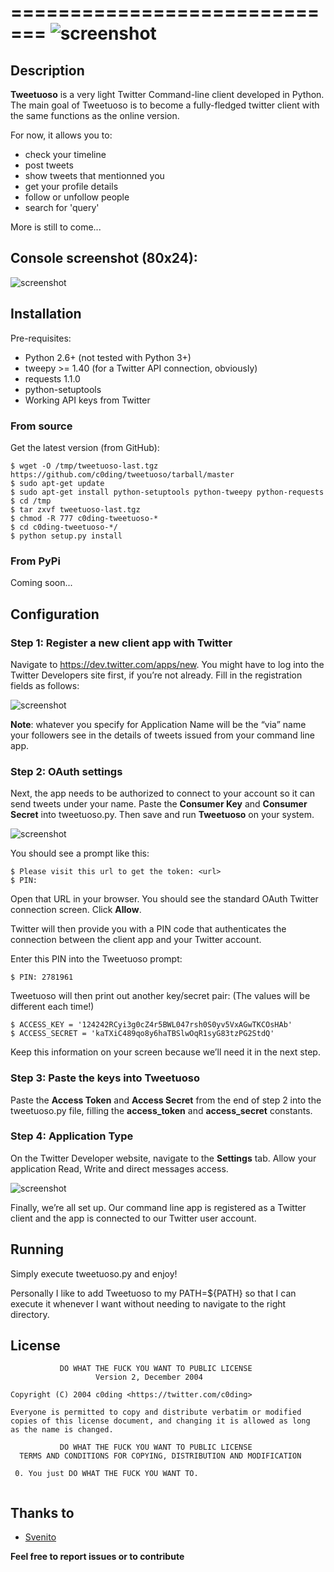 =============================
![screenshot](https://raw.github.com/c0ding/tweetuoso/master/tweetuoso/doc/tweetuoso.banner.png)
=============================

## Description

**Tweetuoso** is a very light Twitter Command-line client developed in Python. The main goal of Tweetuoso is to become a fully-fledged twitter client with the same functions as the online version.

For now, it allows you to:

* check your timeline
* post tweets
* show tweets that mentionned you
* get your profile details
* follow or unfollow people
* search for 'query'

More is still to come...

## Console screenshot (80x24):

![screenshot](https://raw.github.com/c0ding/tweetuoso/master/tweetuoso/doc/screenshot.png)

## Installation

Pre-requisites:

* Python 2.6+ (not tested with Python 3+)
* tweepy >= 1.40 (for a Twitter API connection, obviously)
* requests 1.1.0
* python-setuptools 
* Working API keys from Twitter

### From source

Get the latest version (from GitHub):

    $ wget -O /tmp/tweetuoso-last.tgz https://github.com/c0ding/tweetuoso/tarball/master
    $ sudo apt-get update
    $ sudo apt-get install python-setuptools python-tweepy python-requests
    $ cd /tmp
    $ tar zxvf tweetuoso-last.tgz
    $ chmod -R 777 c0ding-tweetuoso-*    
    $ cd c0ding-tweetuoso-*/
    $ python setup.py install
    
### From PyPi

Coming soon...

## Configuration

### Step 1: Register a new client app with Twitter

Navigate to https://dev.twitter.com/apps/new. You might have to log into the Twitter Developers site first, if you’re not already.
Fill in the registration fields as follows:

![screenshot](https://raw.github.com/c0ding/tweetuoso/master/tweetuoso/doc/registration.png)

**Note**: whatever you specify for Application Name will be the “via” name your followers see in the details of tweets issued from your command line app.

### Step 2: OAuth settings

Next, the app needs to be authorized to connect to your account so it can send tweets under your name. Paste the **Consumer Key** and **Consumer Secret** into tweetuoso.py. Then save and run **Tweetuoso** on your system.

![screenshot](https://raw.github.com/c0ding/tweetuoso/master/tweetuoso/doc/keys.png)

You should see a prompt like this:

    $ Please visit this url to get the token: <url>
    $ PIN:

Open that URL in your browser. You should see the standard OAuth Twitter connection screen. Click **Allow**.

Twitter will then provide you with a PIN code that authenticates the connection between the client app and your Twitter account.

Enter this PIN into the Tweetuoso prompt:

    $ PIN: 2781961

Tweetuoso will then print out another key/secret pair: (The values will be different each time!)

    $ ACCESS_KEY = '124242RCyi3g0cZ4r5BWL047rsh0S0yv5VxAGwTKCOsHAb'
    $ ACCESS_SECRET = 'kaTXiC489qo8y6haTBSlwOqR1syG83tzPG2StdQ'

Keep this information on your screen because we’ll need it in the next step.

### Step 3: Paste the keys into Tweetuoso

Paste the **Access Token** and **Access Secret** from the end of step 2 into the tweetuoso.py file, filling the **access_token** and **access_secret** constants.

### Step 4: Application Type

On the Twitter Developer website, navigate to the **Settings** tab. Allow your application Read, Write and direct messages access.

![screenshot](https://raw.github.com/c0ding/tweetuoso/master/tweetuoso/doc/access.png)

Finally, we’re all set up. Our command line app is registered as a Twitter client and the app is connected to our Twitter user account.

## Running

Simply execute tweetuoso.py and enjoy!

Personally I like to add Tweetuoso to my PATH=${PATH} so that I can execute it whenever I want without needing to navigate to the right directory.

## License

```
           DO WHAT THE FUCK YOU WANT TO PUBLIC LICENSE
                   Version 2, December 2004
 
Copyright (C) 2004 c0ding <https://twitter.com/c0ding>
 
Everyone is permitted to copy and distribute verbatim or modified
copies of this license document, and changing it is allowed as long
as the name is changed.
 
           DO WHAT THE FUCK YOU WANT TO PUBLIC LICENSE
  TERMS AND CONDITIONS FOR COPYING, DISTRIBUTION AND MODIFICATION
 
 0. You just DO WHAT THE FUCK YOU WANT TO.


```

## Thanks to

* [Svenito](https://github.com/Svenito)

**Feel free to report issues or to contribute**

